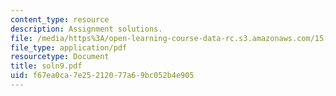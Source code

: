 ```yaml
---
content_type: resource
description: Assignment solutions.
file: /media/https%3A/open-learning-course-data-rc.s3.amazonaws.com/15-988-system-dynamics-self-study-fall-1998-spring-1999/f67ea0ca7e25212077a69bc052b4e905_soln9.pdf
file_type: application/pdf
resourcetype: Document
title: soln9.pdf
uid: f67ea0ca-7e25-2120-77a6-9bc052b4e905
---
```

